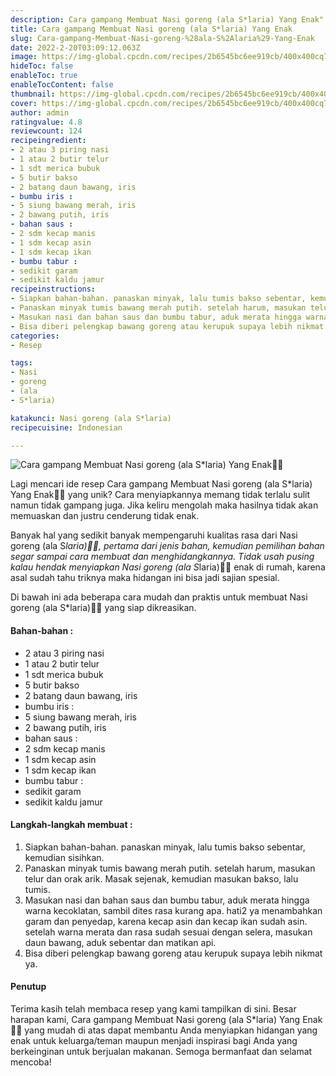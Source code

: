 ```yaml
---
description: Cara gampang Membuat Nasi goreng (ala S*laria) Yang Enak"
title: Cara gampang Membuat Nasi goreng (ala S*laria) Yang Enak
slug: Cara-gampang-Membuat-Nasi-goreng-%28ala-S%2Alaria%29-Yang-Enak
date: 2022-2-20T03:09:12.063Z
image: https://img-global.cpcdn.com/recipes/2b6545bc6ee919cb/400x400cq70/photo.jpg
hideToc: false
enableToc: true
enableTocContent: false
thumbnail: https://img-global.cpcdn.com/recipes/2b6545bc6ee919cb/400x400cq70/photo.jpg
cover: https://img-global.cpcdn.com/recipes/2b6545bc6ee919cb/400x400cq70/photo.jpg
author: admin
ratingvalue: 4.8
reviewcount: 124
recipeingredient:
- 2 atau 3 piring nasi
- 1 atau 2 butir telur
- 1 sdt merica bubuk
- 5 butir bakso
- 2 batang daun bawang, iris
- bumbu iris :
- 5 siung bawang merah, iris
- 2 bawang putih, iris
- bahan saus :
- 2 sdm kecap manis
- 1 sdm kecap asin
- 1 sdm kecap ikan
- bumbu tabur :
- sedikit garam
- sedikit kaldu jamur
recipeinstructions:
- Siapkan bahan-bahan. panaskan minyak, lalu tumis bakso sebentar, kemudian sisihkan.
- Panaskan minyak tumis bawang merah putih. setelah harum, masukan telur dan orak arik. Masak sejenak, kemudian masukan bakso, lalu tumis.
- Masukan nasi dan bahan saus dan bumbu tabur, aduk merata hingga warna kecoklatan, sambil dites rasa kurang apa. hati2 ya menambahkan garam dan penyedap, karena kecap asin dan kecap ikan sudah asin. setelah warna merata dan rasa sudah sesuai dengan selera, masukan daun bawang, aduk sebentar dan matikan api.
- Bisa diberi pelengkap bawang goreng atau kerupuk supaya lebih nikmat ya.
categories:
- Resep

tags:
- Nasi
- goreng
- (ala
- S*laria)

katakunci: Nasi goreng (ala S*laria)
recipecuisine: Indonesian

---
```


![Cara gampang Membuat Nasi goreng (ala S*laria) Yang Enak👩‍🍳](https://img-global.cpcdn.com/recipes/2b6545bc6ee919cb/400x400cq70/photo.jpg)

Lagi mencari ide resep Cara gampang Membuat Nasi goreng (ala S*laria) Yang Enak👩‍🍳 yang unik? Cara menyiapkannya memang tidak terlalu sulit namun tidak gampang juga. Jika keliru mengolah maka hasilnya tidak akan memuaskan dan justru cenderung tidak enak.

Banyak hal yang sedikit banyak mempengaruhi kualitas rasa dari Nasi goreng (ala S*laria)👩‍🍳, pertama dari jenis bahan, kemudian pemilihan bahan segar sampai cara membuat dan menghidangkannya. Tidak usah pusing kalau hendak menyiapkan Nasi goreng (ala S*laria)👩‍🍳 enak di rumah, karena asal sudah tahu triknya maka hidangan ini bisa jadi sajian spesial.

Di bawah ini ada beberapa cara mudah dan praktis untuk membuat Nasi goreng (ala S*laria)👩‍🍳 yang siap dikreasikan.

<!--inarticleads1-->

#### Bahan-bahan :

- 2 atau 3 piring nasi
- 1 atau 2 butir telur
- 1 sdt merica bubuk
- 5 butir bakso
- 2 batang daun bawang, iris
- bumbu iris :
- 5 siung bawang merah, iris
- 2 bawang putih, iris
- bahan saus :
- 2 sdm kecap manis
- 1 sdm kecap asin
- 1 sdm kecap ikan
- bumbu tabur :
- sedikit garam
- sedikit kaldu jamur

<!--inarticleads2-->

#### Langkah-langkah membuat :

1. Siapkan bahan-bahan. panaskan minyak, lalu tumis bakso sebentar, kemudian sisihkan.
1. Panaskan minyak tumis bawang merah putih. setelah harum, masukan telur dan orak arik. Masak sejenak, kemudian masukan bakso, lalu tumis.
1. Masukan nasi dan bahan saus dan bumbu tabur, aduk merata hingga warna kecoklatan, sambil dites rasa kurang apa. hati2 ya menambahkan garam dan penyedap, karena kecap asin dan kecap ikan sudah asin. setelah warna merata dan rasa sudah sesuai dengan selera, masukan daun bawang, aduk sebentar dan matikan api.
1. Bisa diberi pelengkap bawang goreng atau kerupuk supaya lebih nikmat ya.

#### Penutup

Terima kasih telah membaca resep yang kami tampilkan di sini. Besar harapan kami, Cara gampang Membuat Nasi goreng (ala S*laria) Yang Enak👩‍🍳 yang mudah di atas dapat membantu Anda menyiapkan hidangan yang enak untuk keluarga/teman maupun menjadi inspirasi bagi Anda yang berkeinginan untuk berjualan makanan. Semoga bermanfaat dan selamat mencoba!